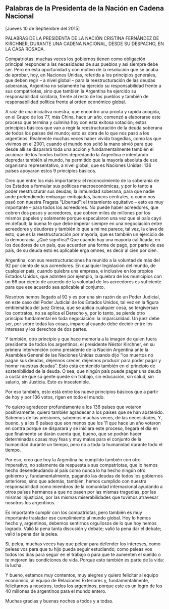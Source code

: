 Palabras de la Presidenta de la Nación en Cadena Nacional
---------------------------------------------------------

[Jueves 10 de Septiembre del 2015]

PALABRAS DE LA PRESIDENTA DE LA NACIÓN CRISTINA FERNÁNDEZ DE KIRCHNER,
DURANTE UNA CADENA NACIONAL, DESDE SU DESPACHO, EN LA CASA ROSADA.

Compatriotas: muchas veces los gobiernos tienen como obligación
principal responder a las necesidades de sus pueblos y así siempre debe
ser. Pero en esta oportunidad y con motivo de la resolución que se acaba
de aprobar, hoy, en Naciones Unidas, referida a los principios
generales, que deben regir – a nivel global – para la reestructuración
de las deudas soberanas, Argentina no solamente ha ejercido su
responsabilidad frente a sus compatriotas, sino que también la Argentina
ha ejercido su responsabilidad solidaria, frente al resto de los pueblos
y también de responsabilidad política frente al orden económico global.

A raíz de una iniciativa nuestra, que encontró una pronta y rápida
acogida, en el Grupo de los 77, más China, hace un año, comenzó a
elaborarse este proceso que termina y culmina hoy con esta exitosa
votación; estos principios básicos que van a regir la reestructuración
de la deuda soberana de todos los países del mundo; esto es obra de lo
que nos pasó a los argentinos. Realmente muchas veces haber vivido
tragedias, como las que vivimos en el 2001, cuando el mundo nos soltó la
mano sirvió para que desde allí se disparará toda una acción y
fundamentalmente también el accionar de los fondos buitres depredando la
Argentina e intentando depredar también al mundo, ha permitido que la
mayoría absoluta de ese organismo representativo, a nivel global, que es
Naciones Unidas: 136 países apoyaran estos 9 principios básicos.

Creo que entre los más importantes: el reconocimiento de la soberanía de
los Estados a formular sus políticas macroeconómicas, y por lo tanto a
poder reestructurar sus deudas; la inmunidad soberana, para que nadie
ande pretendiendo embargar embajadas, bancos centrales, o como nos pasó
con nuestra Fragata “Libertad”; el tratamiento equitativo – esto es muy
importante – para todos los acreedores. No puede haber acreedores, que
cobren dos pesos y acreedores, que cobren miles de millones por los
mismos papeles y solamente porque especularon una vez que el país cayó
en default; la buena fe que debe imperar siempre en una negociación
entre acreedores y deudores y también lo que a mí me parece, tal vez, la
clave de esto, que es la reestructuración por mayoría, que es también un
ejercicio de la democracia. ¿Qué significa? Que cuando hay una mayoría
calificada, en los deudores de un país, que acuerden una forma de pago,
por parte de ese país, de su deuda esto es aplicable erga omnes, es
decir al cien por cien.

Argentina, con sus reestructuraciones ha reunido a la voluntad de más
del 92 por ciento de sus acreedores. En cualquier legislación del mundo,
de cualquier país, cuando quiebra una empresa, e inclusive en los
propios Estados Unidos, que admiten por ejemplo, la quiebra de los
municipios con un 66 por ciento de acuerdo de la voluntad de los
acreedores es suficiente para que ese acuerdo sea aplicable al conjunto.

Nosotros hemos llegado al 92 y es por una sin razón de un Poder
Judicial, en este caso del Poder Judicial de los Estados Unidos, tal vez
en la figura emblemática del juez Griesa, que se aplica cualquier cosa,
se tergiversan los contratos, no se aplica el Derecho y, por lo tanto,
se pierde otro principio fundamental en toda negociación: la
imparcialidad. Un juez debe ser, por sobre todas las cosas, imparcial
cuando debe decidir entre los intereses y los derechos de dos partes.

Y también, otro principio y que hace memoria a la imagen de quien fuera
presidente de todos los argentinos, el presidente Néstor Kirchner, en su
primera intervención como presidente de la Nación Argentina ante la
Asamblea General de las Naciones Unidas cuando dijo “los muertos no
pagan sus deudas, déjennos crecer, déjennos producir para poder pagar y
honrar nuestras deudas”. Esto está contenido también en el principio de
sostenibilidad de la deuda. O sea, que ningún país puede pagar una deuda
a costa de que su gente quede sin trabajo, sin educación, sin salud, sin
salario, sin Justicia. Esto es insostenible.

Por eso también, esto está entre los nueve principios básicos que a
partir de hoy y por 136 votos, rigen en todo el mundo.

Yo quiero agradecer profundamente a los 136 países que votaron
positivamente; quiero también agradecer a los países que se han
abstenido. Sabemos de las presiones, sabemos muchas veces, de las
necesidades, Y, bueno, y a los 6 países que son menos que los 11 que
hace un año votaron en contra porque se disparara y se iniciara este
proceso, llegará el día en que finalmente se darán cuenta que, bueno,
que se podrán hacer determinadas cosas muy feas y muy malas para el
conjunto de la humanidad durante un tiempo, pero no a toda la humanidad
durante todo el tiempo.

Por eso, creo que hoy la Argentina ha cumplido también con otro
imperativo, no solamente da respuesta a sus compatriotas, que lo hemos
hecho desendeudando al país como nunca lo ha hecho ningún otro gobierno
y, fundamentalmente, pagando las deudas de todos los gobiernos
anteriores, sino que además, también, hemos cumplido con nuestra
responsabilidad como miembros de la comunidad internacional ayudando a
otros países hermanos a que no pasen por las mismas tragedias, por las
mismas injusticias, por las mismas miserabilidades que tuvimos atravesar
nosotros los argentinos.

Es importante cumplir con los compatriotas, pero también es muy
importante trasladar ese cumplimiento al mundo global. Hoy lo hemos
hecho y, argentinos, debemos sentirnos orgullosos de lo que hoy hemos
logrado. Valió la pena tanta discusión y debate; valió la pena dar el
debate; valió la pena dar la pelea.

Sí, pelea, muchas veces hay que pelear para defender los intereses, como
peleas vos para que tu hijo pueda seguir estudiando; como peleas vos
todos los días para seguir en el trabajo o para que te aumenten el
sueldo o te mejoren las condiciones de vida. Porque esto también es
parte de la vida: la lucha.

Y bueno, estamos muy contentos, muy alegres y quiero felicitar al equipo
económico, al equipo de Relaciones Exteriores y, fundamentalmente,
felicitarnos a nosotros, todos los argentinos, porque este es un logro
de los 40 millones de argentinos para el mundo entero.

Muchas gracias y buenas noches a todos y a todas.
